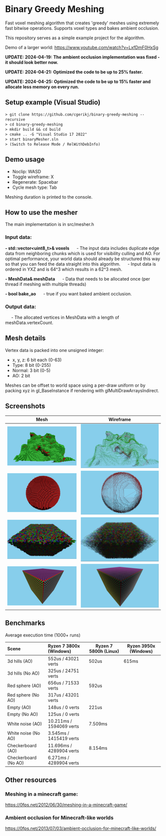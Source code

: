 # Binary Greedy Meshing

Fast voxel meshing algorithm that creates 'greedy' meshes using extremely fast bitwise operations. Supports voxel types and bakes ambient occlusion.

This repository serves as a simple example project for the algorithm.

Demo of a larger world: https://www.youtube.com/watch?v=LxfDmF0HxSg

**UPDATE: 2024-04-19:**
**The ambient occlusion implementation was fixed - it should look better now.**

**UPDATE: 2024-04-21:**
**Optimized the code to be up to 25% faster.**

**UPDATE: 2024-04-25:**
**Optimized the code to be up to 15% faster and allocate less memory on every run.**

## Setup example (Visual Studio)
```
> git clone https://github.com/cgerikj/binary-greedy-meshing --recursive
> cd binary-greedy-meshing
> mkdir build && cd build
> cmake .. -G "Visual Studio 17 2022"
> start binaryMesher.sln
> (Switch to Release Mode / RelWithDebInfo)
```

## Demo usage

- Noclip: WASD
- Toggle wireframe: X
- Regenerate: Spacebar
- Cycle mesh type: Tab

Meshing duration is printed to the console.

## How to use the mesher
The main implementation is in src/mesher.h

### Input data:
**- std::vector<uint8_t>& voxels**
&nbsp;&nbsp;&nbsp;&nbsp; - The input data includes duplicate edge data from neighboring chunks which is used for visibility culling and AO. For optimal performance, your world data should already be structured this way so that you can feed the data straight into this algorithm.
&nbsp;&nbsp;&nbsp;&nbsp; - Input data is ordered in YXZ and is 64^3 which results in a 62^3 mesh.

**- MeshData& meshData**
&nbsp;&nbsp;&nbsp;&nbsp; - Data that needs to be allocated once (per thread if meshing with multiple threads)

**- bool bake_ao**
&nbsp;&nbsp;&nbsp;&nbsp; - true if you want baked ambient occlusion.

### Output data:
&nbsp;&nbsp;&nbsp;&nbsp; - The allocated vertices in MeshData with a length of meshData.vertexCount.

## Mesh details

Vertex data is packed into one unsigned integer:
- x, y, z: 6 bit each (0-63)
- Type: 8 bit (0-255)
- Normal: 3 bit (0-5)
- AO: 2 bit

Meshes can be offset to world space using a per-draw uniform or by packing xyz in gl_BaseInstance if rendering with glMultiDrawArraysIndirect.

## Screenshots
| Mesh                       | Wireframe                  |
| -------------------------- |:--------------------------:|
| ![](screenshots/cap1.png)  | ![](screenshots/cap2.png)  |
| ![](screenshots/cap7.png)  | ![](screenshots/cap8.png)  |
| ![](screenshots/cap3.png)  | ![](screenshots/cap4.png)  |
| ![](screenshots/cap5.png)  | ![](screenshots/cap6.png)  |

## Benchmarks
Average execution time (1000+ runs)

| Scene                  | Ryzen 7 3800x (Windows)      | Ryzen 7 5800h (Linux) | Ryzen 3950x (Windows) |
|:-----------------------|:-----------------------------|-----------------------|-----------------------|
| 3d hills (AO)          | 552us / 43021 verts          | 502us                 | 615ms
| 3d hills (No AO)       | 325us / 24751 verts          |
| Red sphere (AO)        | 656us / 71533 verts          | 592us
| Red sphere (No AO)     | 317us / 43201 verts          |
| Empty (AO)             | 148us / 0 verts              | 221us
| Empty (No AO)          | 125us / 0 verts              |
| White noise (AO)       | 10.211ms / 1594069 verts     | 7.509ms
| White noise (No AO)    | 3.545ms / 1415419 verts      |
| Checkerboard (AO)      | 11.696ms / 4289904 verts     | 8.154ms
| Checkerboard (No AO)   | 6.271ms / 4289904 verts      |

## Other resources
### Meshing in a minecraft game:
https://0fps.net/2012/06/30/meshing-in-a-minecraft-game/

### Ambient occlusion for Minecraft-like worlds
https://0fps.net/2013/07/03/ambient-occlusion-for-minecraft-like-worlds/